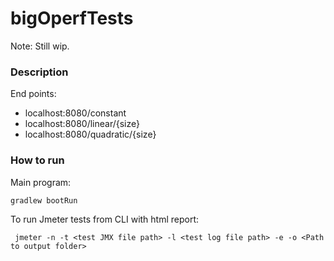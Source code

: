 # bigOperfTests

Note: Still wip.

### Description

End points:

- localhost:8080/constant
- localhost:8080/linear/{size}
- localhost:8080/quadratic/{size}

### How to run

Main program:

```dtd
gradlew bootRun
```

To run Jmeter tests from CLI with html report:

```
 jmeter -n -t <test JMX file path> -l <test log file path> -e -o <Path to output folder>
 ```